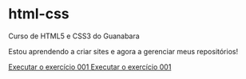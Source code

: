 # html-css
Curso de HTML5 e CSS3 do Guanabara

Estou aprendendo a criar sites e agora a gerenciar meus repositórios!

<a href="https://github.com/DevVitorhugo-creator/html-css/Exercícios/ex001/index.html">Executar o exercício 001
<a href="https://github.com/DevVitorhugo-creator/html-css/Exercícios/ex001/index.html">Executar o exercício 001</a>

